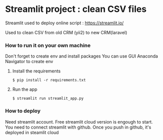 # Streamlit project : clean CSV files

Streamlit used to deploy online script : https://streamlit.io/

Used to clean CSV from old CRM (yii2) to new CRM(laravel)

### How to run it on your own machine

Don't forget to create env and install packages
You can use GUI Anaconda Navigator to create env


1. Install the requirements

   ```
   $ pip install -r requirements.txt
   ```

2. Run the app

   ```
   $ streamlit run streamlit_app.py
   ```

### How to deploy

Need streamlit account. Free streamlit cloud version is engough to start.
You need to connect streamlit with github. 
Once you push in github, it's deployed in steamlit cloud